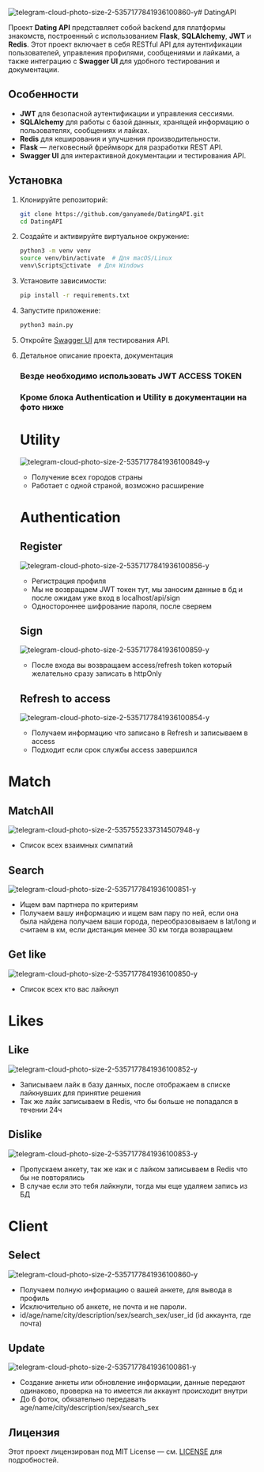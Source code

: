 ![telegram-cloud-photo-size-2-5357177841936100860-y](https://github.com/user-attachments/assets/b211bacc-f94f-4ce0-aa87-98b9aa52d632)# DatingAPI

Проект **Dating API** представляет собой backend для платформы знакомств, построенный с использованием **Flask**, **SQLAlchemy**, **JWT** и **Redis**. Этот проект включает в себя RESTful API для аутентификации пользователей, управления профилями, сообщениями и лайками, а также интеграцию с **Swagger UI** для удобного тестирования и документации.

## Особенности

- **JWT** для безопасной аутентификации и управления сессиями.
- **SQLAlchemy** для работы с базой данных, хранящей информацию о пользователях, сообщениях и лайках.
- **Redis** для кеширования и улучшения производительности.
- **Flask** — легковесный фреймворк для разработки REST API.
- **Swagger UI** для интерактивной документации и тестирования API.

## Установка

1. Клонируйте репозиторий:

   ```bash
   git clone https://github.com/ganyamede/DatingAPI.git
   cd DatingAPI
   ```

2. Создайте и активируйте виртуальное окружение:

   ```bash
   python3 -m venv venv
   source venv/bin/activate  # Для macOS/Linux
   venv\Scriptsctivate  # Для Windows
   ```

3. Установите зависимости:

   ```bash
   pip install -r requirements.txt
   ```

4. Запустите приложение:

   ```bash
   python3 main.py
   ```

5. Откройте [Swagger UI](http://localhost/apidocs) для тестирования API.


6. Детальное описание проекта, документация

   ### Везде необходимо использовать JWT ACCESS TOKEN
   ### Kроме блока Authentication и Utility в документации на фото ниже

   # Utility
   ![telegram-cloud-photo-size-2-5357177841936100849-y](https://github.com/user-attachments/assets/8fa4ae21-516b-4898-82d5-97c9978d3576)

   - Получение всех городов страны
   - Работает с одной страной, возможно расширение

   # Authentication
     ## Register
     ![telegram-cloud-photo-size-2-5357177841936100856-y](https://github.com/user-attachments/assets/cf716d3c-c07a-4635-bbd3-f8101769a347)

     - Регистрация профиля
     - Мы не возвращаем JWT токен тут, мы заносим данные в бд и после ожидам уже вход в localhost/api/sign
     - Одностороннее шифрование пароля, после сверяем
  
     ## Sign
     ![telegram-cloud-photo-size-2-5357177841936100859-y](https://github.com/user-attachments/assets/2772f20e-7858-4c85-84d7-65e3ea4c64f8)

     - После входа вы возвращаем access/refresh token который желательно сразу записать в httpOnly

     ## Refresh to access
     ![telegram-cloud-photo-size-2-5357177841936100854-y](https://github.com/user-attachments/assets/f87bc240-e602-4940-a3c9-69adad4bcb42)

     - Получаем информацию что записано в Refresh и записываем в access
     - Подходит если срок службы access завершился
  
  # Match
   ## MatchAll
   ![telegram-cloud-photo-size-2-5357552337314507948-y](https://github.com/user-attachments/assets/9c5f905c-4811-49b9-9b5f-64e79dc49be3)

   - Список всех взаимных симпатий

   ## Search
   ![telegram-cloud-photo-size-2-5357177841936100851-y](https://github.com/user-attachments/assets/ed6ffe8c-2af2-446f-8a84-82b61e532927)

   - Ищем вам партнера по критериям
   - Получаем вашу информацию и ищем вам пару по ней, если она была найдена получаем ваши города, переобразовываем в lat/long и считаем в км, если дистанция менее 30 км тогда возвращаем

   ## Get like
   ![telegram-cloud-photo-size-2-5357177841936100850-y](https://github.com/user-attachments/assets/95e88648-9f97-4224-9e94-1ff9edca4511)

   - Список всех кто вас лайкнул

  # Likes
   ## Like
   ![telegram-cloud-photo-size-2-5357177841936100852-y](https://github.com/user-attachments/assets/bdf59b71-7b10-4fcd-b4ea-0242d130cfb2)
   
   - Записываем лайк в базу данных, после отображаем в списке лайкнувших для принятие решения
   - Так же лайк записываем в Redis, что бы больше не попадался в течении 24ч

   ## Dislike
   ![telegram-cloud-photo-size-2-5357177841936100853-y](https://github.com/user-attachments/assets/c6bb8088-20f9-4f4f-8e86-917993076f87)

   - Пропускаем анкету, так же как и с лайком записываем в Redis что бы не повторялись
   - В случае если это тебя лайкнули, тогда мы еще удаляем запись из БД

  # Client
   ## Select
   ![telegram-cloud-photo-size-2-5357177841936100860-y](https://github.com/user-attachments/assets/b3f83deb-3f48-42c3-ac07-dd22555251f7)

   - Получаем полную информацию о вашей анкете, для вывода в профиль
   - Исключительно об анкете, не почта и не пароли.
   - id/age/name/city/description/sex/search_sex/user_id (id аккаунта, где почта)

   ## Update
   ![telegram-cloud-photo-size-2-5357177841936100861-y](https://github.com/user-attachments/assets/8295c412-3f52-4861-8efc-30ecaf3620fc)

   - Создание анкеты или обновление информации, данные передают одинаково, проверка на то имеется ли аккаунт происходит внутри
   - До 6 фоток, обязательно передавать age/name/city/description/sex/search_sex

  



  

  


     
      

     
   

## Лицензия

Этот проект лицензирован под MIT License — см. [LICENSE](LICENSE) для подробностей.

